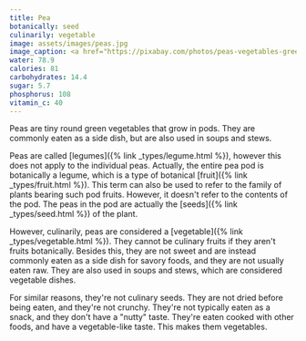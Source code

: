 ```yaml
---
title: Pea
botanically: seed
culinarily: vegetable
image: assets/images/peas.jpg
image_caption: <a href="https://pixabay.com/photos/peas-vegetables-green-food-healthy-1205673/">Photo from Pixabay</a>
water: 78.9
calories: 81
carbohydrates: 14.4
sugar: 5.7
phosphorus: 108
vitamin_c: 40
---
```

Peas are tiny round green vegetables that grow in pods. They are commonly eaten as a side dish, but are also used in soups and stews.

Peas are called [legumes]({% link _types/legume.html %}), however this does not apply to the individual peas. Actually, the entire pea pod is botanically a legume, which is a type of botanical [fruit]({% link _types/fruit.html %}). This term can also be used to refer to the family of plants bearing such pod fruits. However, it doesn't refer to the contents of the pod. The peas in the pod are actually the [seeds]({% link _types/seed.html %}) of the plant.

However, culinarily, peas are considered a [vegetable]({% link _types/vegetable.html %}). They cannot be culinary fruits if they aren't fruits botanically. Besides this, they are not sweet and are instead commonly eaten as a side dish for savory foods, and they are not usually eaten raw. They are also used in soups and stews, which are considered vegetable dishes.

For similar reasons, they're not culinary seeds. They are not dried before being eaten, and they're not crunchy. They're not typically eaten as a snack, and they don't have a "nutty" taste. They're eaten cooked with other foods, and have a vegetable-like taste. This makes them vegetables.
